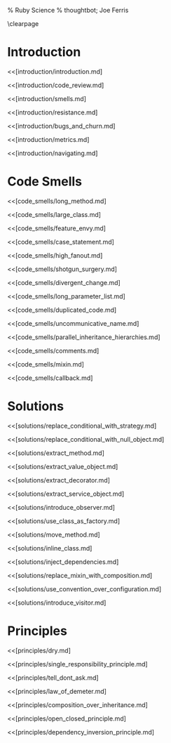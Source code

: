 % Ruby Science
% thoughtbot; Joe Ferris

\clearpage

# Introduction

<<[introduction/introduction.md]

<<[introduction/code_review.md]

<<[introduction/smells.md]

<<[introduction/resistance.md]

<<[introduction/bugs_and_churn.md]

<<[introduction/metrics.md]

<<[introduction/navigating.md]

# Code Smells

<<[code_smells/long_method.md]

<<[code_smells/large_class.md]

<<[code_smells/feature_envy.md]

<<[code_smells/case_statement.md]

<<[code_smells/high_fanout.md]

<<[code_smells/shotgun_surgery.md]

<<[code_smells/divergent_change.md]

<<[code_smells/long_parameter_list.md]

<<[code_smells/duplicated_code.md]

<<[code_smells/uncommunicative_name.md]

<<[code_smells/parallel_inheritance_hierarchies.md]

<<[code_smells/comments.md]

<<[code_smells/mixin.md]

<<[code_smells/callback.md]

# Solutions

<<[solutions/replace_conditional_with_strategy.md]

<<[solutions/replace_conditional_with_null_object.md]

<<[solutions/extract_method.md]

<<[solutions/extract_value_object.md]

<<[solutions/extract_decorator.md]

<<[solutions/extract_service_object.md]

<<[solutions/introduce_observer.md]

<<[solutions/use_class_as_factory.md]

<<[solutions/move_method.md]

<<[solutions/inline_class.md]

<<[solutions/inject_dependencies.md]

<<[solutions/replace_mixin_with_composition.md]

<<[solutions/use_convention_over_configuration.md]

<<[solutions/introduce_visitor.md]

# Principles

<<[principles/dry.md]

<<[principles/single_responsibility_principle.md]

<<[principles/tell_dont_ask.md]

<<[principles/law_of_demeter.md]

<<[principles/composition_over_inheritance.md]

<<[principles/open_closed_principle.md]

<<[principles/dependency_inversion_principle.md]
